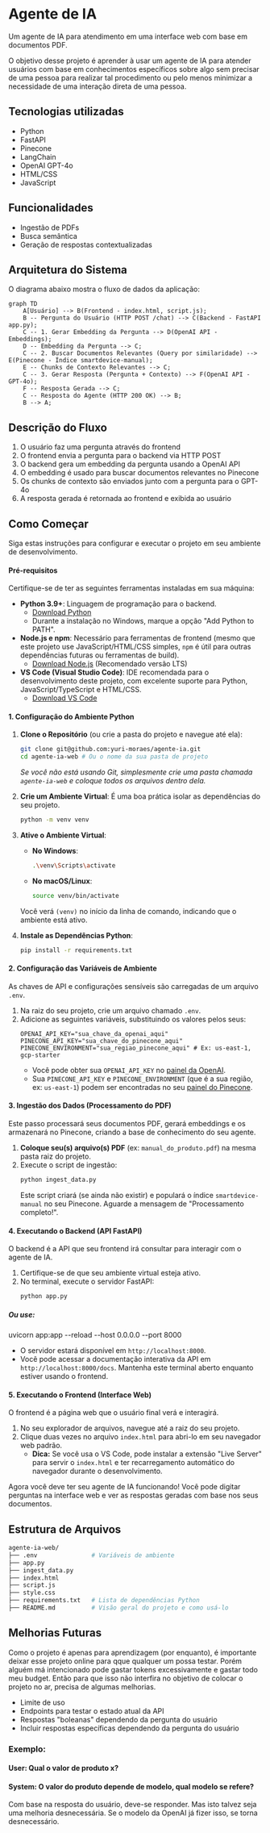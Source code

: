 
# Agente de IA

Um agente de IA para atendimento em uma interface web com base em documentos PDF.

O objetivo desse projeto é aprender à usar um agente de IA para atender usuários com base em conhecimentos específicos sobre algo sem precisar de uma pessoa para realizar tal procedimento ou pelo menos minimizar a necessidade de uma interação direta de uma pessoa.



## Tecnologias utilizadas

- Python
- FastAPI
- Pinecone 
- LangChain 
- OpenAI GPT-4o
- HTML/CSS
- JavaScript 
## Funcionalidades

- Ingestão de PDFs
- Busca semântica
- Geração de respostas contextualizadas

## Arquitetura do Sistema

O diagrama abaixo mostra o fluxo de dados da aplicação:

```mermaid
graph TD
    A[Usuário] --> B(Frontend - index.html, script.js);
    B -- Pergunta do Usuário (HTTP POST /chat) --> C(Backend - FastAPI app.py);
    C -- 1. Gerar Embedding da Pergunta --> D(OpenAI API - Embeddings);
    D -- Embedding da Pergunta --> C;
    C -- 2. Buscar Documentos Relevantes (Query por similaridade) --> E(Pinecone - Índice smartdevice-manual);
    E -- Chunks de Contexto Relevantes --> C;
    C -- 3. Gerar Resposta (Pergunta + Contexto) --> F(OpenAI API - GPT-4o);
    F -- Resposta Gerada --> C;
    C -- Resposta do Agente (HTTP 200 OK) --> B;
    B --> A;
```

## Descrição do Fluxo

1. O usuário faz uma pergunta através do frontend
2. O frontend envia a pergunta para o backend via HTTP POST
3. O backend gera um embedding da pergunta usando a OpenAI API
4. O embedding é usado para buscar documentos relevantes no Pinecone
5. Os chunks de contexto são enviados junto com a pergunta para o GPT-4o
6. A resposta gerada é retornada ao frontend e exibida ao usuário
## Como Começar

Siga estas instruções para configurar e executar o projeto em seu ambiente de desenvolvimento.

#### Pré-requisitos

Certifique-se de ter as seguintes ferramentas instaladas em sua máquina:

  * **Python 3.9+**: Linguagem de programação para o backend.
      * [Download Python](https://www.python.org/downloads/)
      * Durante a instalação no Windows, marque a opção "Add Python to PATH".
  * **Node.js e npm**: Necessário para ferramentas de frontend (mesmo que este projeto use JavaScript/HTML/CSS simples, `npm` é útil para outras dependências futuras ou ferramentas de build).
      * [Download Node.js](https://nodejs.org/en/download/) (Recomendado versão LTS)
  * **VS Code (Visual Studio Code)**: IDE recomendada para o desenvolvimento deste projeto, com excelente suporte para Python, JavaScript/TypeScript e HTML/CSS.
      * [Download VS Code](https://code.visualstudio.com/)

#### 1\. Configuração do Ambiente Python

1.  **Clone o Repositório** (ou crie a pasta do projeto e navegue até ela):

    ```bash
    git clone git@github.com:yuri-moraes/agente-ia.git
    cd agente-ia-web # Ou o nome da sua pasta de projeto
    ```

    *Se você não está usando Git, simplesmente crie uma pasta chamada `agente-ia-web` e coloque todos os arquivos dentro dela.*

2.  **Crie um Ambiente Virtual**:
    É uma boa prática isolar as dependências do seu projeto.

    ```bash
    python -m venv venv
    ```

3.  **Ative o Ambiente Virtual**:

      * **No Windows**:
        ```bash
        .\venv\Scripts\activate
        ```
      * **No macOS/Linux**:
        ```bash
        source venv/bin/activate
        ```

    Você verá `(venv)` no início da linha de comando, indicando que o ambiente está ativo.

4.  **Instale as Dependências Python**:

    ```bash
    pip install -r requirements.txt
    ```

#### 2\. Configuração das Variáveis de Ambiente

As chaves de API e configurações sensíveis são carregadas de um arquivo `.env`.

1.  Na raiz do seu projeto, crie um arquivo chamado `.env`.
2.  Adicione as seguintes variáveis, substituindo os valores pelos seus:
    ```
    OPENAI_API_KEY="sua_chave_da_openai_aqui"
    PINECONE_API_KEY="sua_chave_do_pinecone_aqui"
    PINECONE_ENVIRONMENT="sua_regiao_pinecone_aqui" # Ex: us-east-1, gcp-starter
    ```
      * Você pode obter sua `OPENAI_API_KEY` no [painel da OpenAI](https://platform.openai.com/account/api-keys).
      * Sua `PINECONE_API_KEY` e `PINECONE_ENVIRONMENT` (que é a sua região, ex: `us-east-1`) podem ser encontradas no seu [painel do Pinecone](https://www.google.com/search?q=https://app.pinecone.io/dashboard/indexes).

#### 3\. Ingestão dos Dados (Processamento do PDF)

Este passo processará seus documentos PDF, gerará embeddings e os armazenará no Pinecone, criando a base de conhecimento do seu agente.

1.  **Coloque seu(s) arquivo(s) PDF** (ex: `manual_do_produto.pdf`) na mesma pasta raiz do projeto.
2.  Execute o script de ingestão:
    ```bash
    python ingest_data.py
    ```
    Este script criará (se ainda não existir) e populará o índice `smartdevice-manual` no seu Pinecone. Aguarde a mensagem de "Processamento completo\!".

#### 4\. Executando o Backend (API FastAPI)

O backend é a API que seu frontend irá consultar para interagir com o agente de IA.

1.  Certifique-se de que seu ambiente virtual esteja ativo.
2.  No terminal, execute o servidor FastAPI:
    ```bash
    python app.py
    ```
##### Ou use:

  uvicorn app:app --reload --host 0.0.0.0 --port 8000

  * O servidor estará disponível em `http://localhost:8000`.
  * Você pode acessar a documentação interativa da API em `http://localhost:8000/docs`. Mantenha este terminal aberto enquanto estiver usando o frontend.

#### 5\. Executando o Frontend (Interface Web)

O frontend é a página web que o usuário final verá e interagirá.

1.  No seu explorador de arquivos, navegue até a raiz do seu projeto.
2.  Clique duas vezes no arquivo `index.html` para abri-lo em seu navegador web padrão.
      * **Dica:** Se você usa o VS Code, pode instalar a extensão "Live Server" para servir o `index.html` e ter recarregamento automático do navegador durante o desenvolvimento.

Agora você deve ter seu agente de IA funcionando\! Você pode digitar perguntas na interface web e ver as respostas geradas com base nos seus documentos.

## Estrutura de Arquivos

```bash
agente-ia-web/
├── .env               # Variáveis de ambiente
├── app.py
├── ingest_data.py
├── index.html
├── script.js
├── style.css
├── requirements.txt   # Lista de dependências Python
├── README.md          # Visão geral do projeto e como usá-lo
```
## Melhorias Futuras

Como o projeto é apenas para aprendizagem (por enquanto), é importante deixar esse projeto online para qque qualquer um possa testar. Porém alguém má intencionado pode gastar tokens excessivamente e gastar todo meu budget. Então para que isso não interfira no objetivo de colocar o projeto no ar, precisa de algumas melhorias.

- Limite de uso
- Endpoints para testar o estado atual da API
- Respostas "boleanas" dependendo da pergunta do usuário
- Incluir respostas específicas dependendo da pergunta do usuário

### Exemplo:

#### User: Qual o valor de produto x? 
#### System: O valor do produto depende de modelo, qual modelo se refere?

Com base na resposta do usuário, deve-se responder. Mas isto talvez seja uma melhoria desnecessária. Se o modelo da OpenAI já fizer isso, se torna desnecessário.
